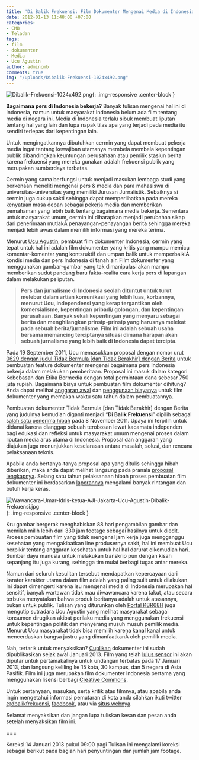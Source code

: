```yaml
---
title: 'Di Balik Frekuensi: Film Dokumenter Mengenai Media di Indonesia'
date: 2012-01-13 11:48:00 +07:00
categories:
- CMB
- Teladan
tags:
- film
- dokumenter
- Media
- Ucu Agustin
author: admincmb
comments: true
img: "/uploads/Dibalik-Frekuensi-1024x492.png"
---
```


![Dibalik-Frekuensi-1024x492.png](/uploads/Dibalik-Frekuensi-1024x492.png){: .img-responsive .center-block }

**Bagaimana pers di Indonesia bekerja?** Banyak tulisan mengenai hal ini di Indonesia, namun untuk masyarakat Indonesia belum ada film tentang media di negara ini. Media di Indonesia terlalu sibuk membuat liputan tentang hal yang lain dan lupa napak tilas apa yang terjadi pada media itu sendiri terlepas dari kepentingan lain.

Untuk mengingatkannya dibutuhkan cermin yang dapat membuat pekerja media ingat tentang kewajiban utamanya membela membela kepentingan publik dibandingkan keuntungan perusahaan atau pemilik stasiun berita karena frekuensi yang mereka gunakan adalah frekuensi publik yang merupakan sumberdaya terbatas.

Cermin yang sama berfungsi untuk menjadi masukan lembaga studi yang berkenaan meneliti mengenai pers & media dan para mahasiswa di universitas-universitas yang memiliki Jurusan Jurnalistik. Sebaiknya si cermin juga cukup sakti sehingga dapat memperlihatkan pada mereka kenyataan masa depan sebagai pekerja media dan memberikan pemahaman yang lebih baik tentang bagaimana media bekerja. Sementara untuk masyarakat umum, cermin ini diharapkan menjadi perubahan sikap dari penerimaan mutlakÂ  penayangan-penayangan berita sehingga mereka menjadi lebih awas dalam memilih informasi yang mereka terima.

Menurut [Ucu Agustin](http://id.wikipedia.org/wiki/Ucu_Agustin), pembuat film dokumenter Indonesia, cermin yang tepat untuk hal ini adalah film dokumenter yang kritis yang mampu memicu komentar-komentar yang kontsruktif dan umpan balik untuk memperbaikiÂ  kondisi media dan pers Indonesia di tanah air. Film dokumenter yang menggunakan gambar-gambar yang tak dimanipulasi akan mampu memberikan sudut pandang baru fakta-realita cara kerja pers di lapangan dalam melakukan peliputan.

> **Pers dan jurnalisme di Indonesia seolah dituntut untuk turut melebur dalam artian komunikasi yang lebih luas, korbannya, menurut Ucu, independensi yang kerap tergantikan oleh komersialisme, kepentingan pribadi/ golongan, dan kepentingan perusahaan. Banyak sekali kepentingan yang menyaru sebagai berita dan menghilangkan prinsip-prinsip yang harusnya melekat pada sebuah berita/jurnalisme. Film ini adalah sebuah usaha bersama memancing terciptanya situasi dimana harapan akan sebuah jurnalisme yang lebih baik di Indonesia dapat tercipta.**

Pada 19 September 2011, Ucu memasukkan proposal dengan nomor  urut [0629 dengan judul Tidak Bermula [dan Tidak Berakhir] dengan Berita](http://www.ciptamedia.org/2011/09/19/tidak-bermula-dan-tidak-berakhir-dengan-berita/) untuk pembuatan feature dokumenter mengenai bagaimana pers Indonesia bekerja dalam melakukan pemberitaan. Proposal ini masuk dalam kategori Kebebasan dan Etika Bermedia dengan total permintaan dana sebesar 750 juta rupiah. Bagaimana biaya untuk pembuatan film dokumenter dihitung? Anda dapat melihat [anggaran awal](http://ciptamedia.org/wiki/Tidak_Bermula_Dan_Tidak_Berakhir_Dengan_Berita/Rencana_Anggaran) dan [penggunaan biayanya](http://ciptamedia.org/wiki/Tidak_Bermula_Dan_Tidak_Berakhir_Dengan_Berita/Laporan_Penggunaan_Dana) untuk film dokumenter yang memakan waktu satu tahun dalam pembuatannya.

Pembuatan dokumenter Tidak Bermula [dan Tidak Berakhir] dengan Berita yang judulnya kemudian diganti menjadi “**Di Balik Frekuensi**” dipilih sebagai s[alah satu penerima hibah](http://www.wikimedia.or.id/wiki/Cipta_Media_Bersama_Menganugrahkan_1_Juta_Dolar_AS_Kepada_20_Pemohon_Hibah_Untuk_Perbaikan_Media_di_Indonesia) pada 8 November 2011. Upaya ini terpilih untuk didanai karena dianggap sebuah terobosan lewat kacamata independen bagi edukasi dan refleksi untuk masyarakat umum mengenai proses dalam liputan media arus utama di Indonesia. Proposal dan anggaran yang diajukan juga menunjukkan keselarasan antara masalah, solusi, dan rencana pelaksanaan teknis.

Apabila anda bertanya-tanya proposal apa yang ditulis sehingga hibah diberikan, maka anda dapat melihat langsung pada pranala [proposal lengkapnya](http://ciptamedia.org/wiki/Tidak_Bermula_Dan_Tidak_Berakhir_Dengan_Berita#). Selang satu tahun pelaksanaan hibah proses pembuatan film dokumenter ini berdasarkan [laporannya](http://ciptamedia.org/wiki/Tidak_Bermula_Dan_Tidak_Berakhir_Dengan_Berita/Laporan) mengalami banyak rintangan dan butuh kerja keras.

![Wawancara-Umar-Idris-ketua-AJI-Jakarta-Ucu-Agustin-Dibalik-Frekuensi.jpg](/uploads/Wawancara-Umar-Idris-ketua-AJI-Jakarta-Ucu-Agustin-Dibalik-Frekuensi.jpg){: .img-responsive .center-block }

Kru gambar bergerak menghabiskan 88 hari pengambilan gambar dan memilah milih lebih dari 330 jam footage sebagai hasilnya untuk diedit. Proses pembuatan film yang tidak mengenal jam kerja juga mengganggu kesehatan yang mengakibatkan line produsernya sakit, hal ini membuat Ucu berpikir tentang anggaran kesehatan untuk hal hal darurat dikemudian hari. Sumber daya manusia untuk melakukan transkrip pun dengan kisah sepanjang itu juga kurang, sehingga tim mulai berbagi tugas antar mereka.

Namun dari seluruh kesulitan tersebut mendapatkan kepercayaan dari karater karakter utama dalam film adalah yang paling sulit untuk dilakukan. Ini dapat dimengerti karena isu mengenai media di Indonesia merupakan hal sensitif, banyak wartawan tidak mau diwawancara karena takut, atau secara terbuka menyatakan bahwa produk beritanya adalah untuk atasannya, bukan untuk publik. Tulisan yang diturunkan oleh [Portal KBR68H](http://www.portalkbr.com/berita/seni/2425297_4217.html) juga mengutip sutradara Ucu Agustin yang melihat masyarakat sebagai konsumen dirugikan akibat perilaku media yang menggunakan frekuensi untuk kepentingan politik dan menyerang musuh musuh pemilik media. Menurut Ucu masyarakat tidak bisa memilih karena kanal kanal untuk mencerdaskan bangsa justru yang dimanfaatkanÂ  oleh pemilik media.

Nah, tertarik untuk menyaksikan? [Cuplikan](http://www.youtube.com/watch?v=mjmRuiWHUAQ) dokumenter ini sudah dipublikasikan sejak awal Januari 2013. Film yang telah [lulus sensor](http://www.lsf.go.id/film.php?module=sensor&sub=detail&id=166456) ini akan diputar untuk pertamakalinya untuk undangan terbatas pada 17 Januari 2013, dan langsung keliling ke 15 kota, 30 kampus, dan 5 negara di Asia Pasifik. Film ini juga merupakan film dokumenter Indonesia pertama yang menggunakan lisensi berbagi [Creative Commons](http://www.creativecommons.or.id/).

Untuk pertanyaan, masukan, serta kritik atas filmnya, atau apabila anda ingin mengetahui informasi pemutaran di kota anda silahkan ikuti twitter [@dbalikfrekuensi](twitter:%20https://twitter.com/dbalikfrekuensi), [facebook](http://www.facebook.com/FrekuensiPublik), atau via [situs webnya](http://behindthefrequency.com/home/).

Selamat menyaksikan dan jangan lupa tuliskan kesan dan pesan anda setelah menyaksikan film ini.

===

Koreksi 14 Januari 2013 pukul 09:00 pagi
Tulisan ini mengalami koreksi sebagai berikut pada bagian hari penyuntingan dan jumlah jam footage.